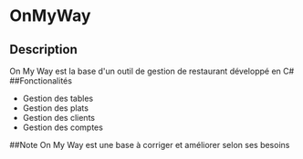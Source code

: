 # OnMyWay
## Description
On My Way est la base d'un outil de gestion de restaurant développé en C#
##Fonctionalités
- Gestion des tables
- Gestion des plats
- Gestion des clients
- Gestion des comptes

##Note
On My Way est une base à corriger et améliorer selon ses besoins

